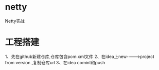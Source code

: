 # netty
Netty实战
# 工程搭建
1、先在github新建仓库,仓库包含pom.xml文件
2、在idea上new---->project from version ,复制仓库url
3、在idea comint和push